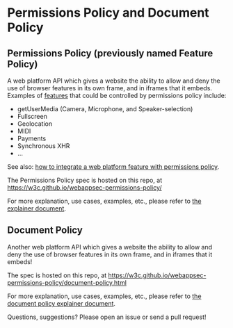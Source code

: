 # Permissions Policy and Document Policy

## Permissions Policy (previously named Feature Policy)

A web platform API which gives a website the ability to allow and deny the use of browser features in its own frame, and in iframes that it embeds. Examples of [features](https://github.com/w3c/webappsec-permissions-policy/blob/master/features.md) that could be controlled by permissions policy include:

- getUserMedia (Camera, Microphone, and Speaker-selection)
- Fullscreen
- Geolocation
- MIDI
- Payments
- Synchronous XHR
- ...

See also: [how to integrate a web platform feature with permissions policy](https://github.com/w3c/webappsec-permissions-policy/blob/master/integration.md).

The Permissions Policy spec is hosted on this repo, at https://w3c.github.io/webappsec-permissions-policy/

For more explanation, use cases, examples, etc., please refer to [the explainer document](https://github.com/w3c/webappsec-permissions-policy/blob/master/permissions-policy-explainer.md).

## Document Policy

Another web platform API which gives a website the ability to allow and deny the use of browser features in its own frame, and in iframes that it embeds!

The spec is hosted on this repo, at https://w3c.github.io/webappsec-permissions-policy/document-policy.html

For more explanation, use cases, examples, etc., please refer to [the document policy explainer document](https://github.com/w3c/webappsec-permissions-policy/blob/master/document-policy-explainer.md).


Questions, suggestions? Please open an issue or send a pull request!
